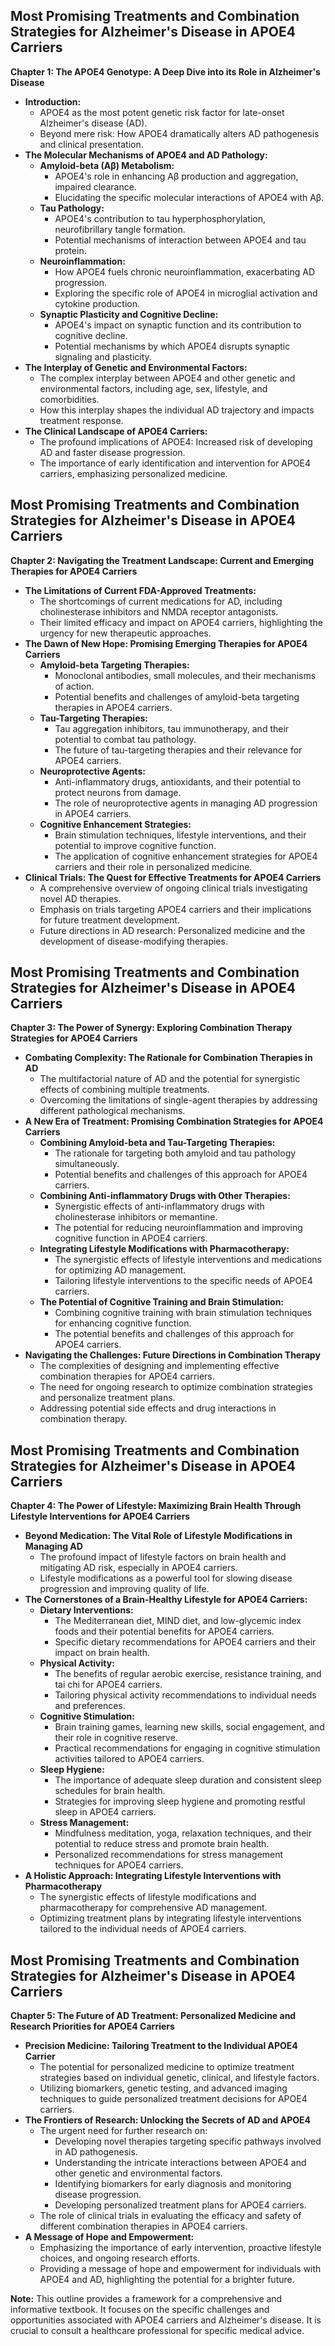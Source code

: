 ## Most Promising Treatments and Combination Strategies for Alzheimer's Disease in APOE4 Carriers 

**Chapter 1: The APOE4 Genotype: A Deep Dive into its Role in Alzheimer's Disease**

* **Introduction:**
    * APOE4 as the most potent genetic risk factor for late-onset Alzheimer's disease (AD).
    * Beyond mere risk: How APOE4 dramatically alters AD pathogenesis and clinical presentation.
* **The Molecular Mechanisms of APOE4 and AD Pathology:**
    * **Amyloid-beta (Aβ) Metabolism:** 
        * APOE4's role in enhancing Aβ production and aggregation, impaired clearance.
        * Elucidating the specific molecular interactions of APOE4 with Aβ.
    * **Tau Pathology:**
        * APOE4's contribution to tau hyperphosphorylation, neurofibrillary tangle formation.
        * Potential mechanisms of interaction between APOE4 and tau protein.
    * **Neuroinflammation:**
        * How APOE4 fuels chronic neuroinflammation, exacerbating AD progression.
        * Exploring the specific role of APOE4 in microglial activation and cytokine production.
    * **Synaptic Plasticity and Cognitive Decline:**
        * APOE4's impact on synaptic function and its contribution to cognitive decline.
        * Potential mechanisms by which APOE4 disrupts synaptic signaling and plasticity.
* **The Interplay of Genetic and Environmental Factors:**
    *  The complex interplay between APOE4 and other genetic and environmental factors, including age, sex, lifestyle, and comorbidities.
    * How this interplay shapes the individual AD trajectory and impacts treatment response.
* **The Clinical Landscape of APOE4 Carriers:**
    *  The profound implications of APOE4: Increased risk of developing AD and faster disease progression.
    * The importance of early identification and intervention for APOE4 carriers, emphasizing personalized medicine. 


## Most Promising Treatments and Combination Strategies for Alzheimer's Disease in APOE4 Carriers 

**Chapter 2: Navigating the Treatment Landscape: Current and Emerging Therapies for APOE4 Carriers**

* **The Limitations of Current FDA-Approved Treatments:**
    * The shortcomings of current medications for AD, including cholinesterase inhibitors and NMDA receptor antagonists.
    * Their limited efficacy and impact on APOE4 carriers, highlighting the urgency for new therapeutic approaches.
* **The Dawn of New Hope: Promising Emerging Therapies for APOE4 Carriers**
    * **Amyloid-beta Targeting Therapies:**
        *  Monoclonal antibodies, small molecules, and their mechanisms of action.
        * Potential benefits and challenges of amyloid-beta targeting therapies in APOE4 carriers.
    * **Tau-Targeting Therapies:**
        *  Tau aggregation inhibitors, tau immunotherapy, and their potential to combat tau pathology.
        *  The future of tau-targeting therapies and their relevance for APOE4 carriers.
    * **Neuroprotective Agents:**
        *  Anti-inflammatory drugs, antioxidants, and their potential to protect neurons from damage.
        *  The role of neuroprotective agents in managing AD progression in APOE4 carriers.
    * **Cognitive Enhancement Strategies:**
        * Brain stimulation techniques, lifestyle interventions, and their potential to improve cognitive function.
        *  The application of cognitive enhancement strategies for APOE4 carriers and their role in personalized medicine.
* **Clinical Trials: The Quest for Effective Treatments for APOE4 Carriers**
    *  A comprehensive overview of ongoing clinical trials investigating novel AD therapies.
    *  Emphasis on trials targeting APOE4 carriers and their implications for future treatment development.
    *  Future directions in AD research: Personalized medicine and the development of disease-modifying therapies. 


## Most Promising Treatments and Combination Strategies for Alzheimer's Disease in APOE4 Carriers 

**Chapter 3: The Power of Synergy: Exploring Combination Therapy Strategies for APOE4 Carriers**

* **Combating Complexity: The Rationale for Combination Therapies in AD**
    *  The multifactorial nature of AD and the potential for synergistic effects of combining multiple treatments.
    *  Overcoming the limitations of single-agent therapies by addressing different pathological mechanisms.
* **A New Era of Treatment: Promising Combination Strategies for APOE4 Carriers**
    * **Combining Amyloid-beta and Tau-Targeting Therapies:**
        *  The rationale for targeting both amyloid and tau pathology simultaneously.
        *  Potential benefits and challenges of this approach for APOE4 carriers.
    * **Combining Anti-inflammatory Drugs with Other Therapies:**
        *  Synergistic effects of anti-inflammatory drugs with cholinesterase inhibitors or memantine.
        *  The potential for reducing neuroinflammation and improving cognitive function in APOE4 carriers.
    * **Integrating Lifestyle Modifications with Pharmacotherapy:**
        * The synergistic effects of lifestyle interventions and medications for optimizing AD management.
        *  Tailoring lifestyle interventions to the specific needs of APOE4 carriers.
    * **The Potential of Cognitive Training and Brain Stimulation:**
        *  Combining cognitive training with brain stimulation techniques for enhancing cognitive function.
        *  The potential benefits and challenges of this approach for APOE4 carriers.
* **Navigating the Challenges: Future Directions in Combination Therapy**
    *  The complexities of designing and implementing effective combination therapies for APOE4 carriers.
    *  The need for ongoing research to optimize combination strategies and personalize treatment plans.
    *  Addressing potential side effects and drug interactions in combination therapy. 



## Most Promising Treatments and Combination Strategies for Alzheimer's Disease in APOE4 Carriers 

**Chapter 4: The Power of Lifestyle: Maximizing Brain Health Through Lifestyle Interventions for APOE4 Carriers**

* **Beyond Medication: The Vital Role of Lifestyle Modifications in Managing AD**
    *  The profound impact of lifestyle factors on brain health and mitigating AD risk, especially in APOE4 carriers.
    *  Lifestyle modifications as a powerful tool for slowing disease progression and improving quality of life.
* **The Cornerstones of a Brain-Healthy Lifestyle for APOE4 Carriers:**
    * **Dietary Interventions:**
        *  The Mediterranean diet, MIND diet, and low-glycemic index foods and their potential benefits for APOE4 carriers.
        *  Specific dietary recommendations for APOE4 carriers and their impact on brain health.
    * **Physical Activity:**
        *  The benefits of regular aerobic exercise, resistance training, and tai chi for APOE4 carriers.
        *  Tailoring physical activity recommendations to individual needs and preferences.
    * **Cognitive Stimulation:**
        *  Brain training games, learning new skills, social engagement, and their role in cognitive reserve.
        *  Practical recommendations for engaging in cognitive stimulation activities tailored to APOE4 carriers.
    * **Sleep Hygiene:**
        *  The importance of adequate sleep duration and consistent sleep schedules for brain health.
        *  Strategies for improving sleep hygiene and promoting restful sleep in APOE4 carriers.
    * **Stress Management:**
        *  Mindfulness meditation, yoga, relaxation techniques, and their potential to reduce stress and promote brain health.
        *  Personalized recommendations for stress management techniques for APOE4 carriers.
* **A Holistic Approach: Integrating Lifestyle Interventions with Pharmacotherapy**
    *  The synergistic effects of lifestyle modifications and pharmacotherapy for comprehensive AD management.
    *  Optimizing treatment plans by integrating lifestyle interventions tailored to the individual needs of APOE4 carriers. 




## Most Promising Treatments and Combination Strategies for Alzheimer's Disease in APOE4 Carriers 

**Chapter 5: The Future of AD Treatment: Personalized Medicine and Research Priorities for APOE4 Carriers**

* **Precision Medicine: Tailoring Treatment to the Individual APOE4 Carrier**
    *  The potential for personalized medicine to optimize treatment strategies based on individual genetic, clinical, and lifestyle factors.
    *  Utilizing biomarkers, genetic testing, and advanced imaging techniques to guide personalized treatment decisions for APOE4 carriers.
* **The Frontiers of Research: Unlocking the Secrets of AD and APOE4**
    *  The urgent need for further research on:
        *  Developing novel therapies targeting specific pathways involved in AD pathogenesis.
        *  Understanding the intricate interactions between APOE4 and other genetic and environmental factors.
        *  Identifying biomarkers for early diagnosis and monitoring disease progression.
        *  Developing personalized treatment plans for APOE4 carriers.
    *  The role of clinical trials in evaluating the efficacy and safety of different combination therapies in APOE4 carriers.
* **A Message of Hope and Empowerment:**
    *  Emphasizing the importance of early intervention, proactive lifestyle choices, and ongoing research efforts.
    *  Providing a message of hope and empowerment for individuals with APOE4 and AD, highlighting the potential for a brighter future.

**Note:**  This outline provides a framework for a comprehensive and informative textbook.  It focuses on the specific challenges and opportunities associated with APOE4 carriers and Alzheimer's disease.  It is crucial to consult a healthcare professional for specific medical advice. 
